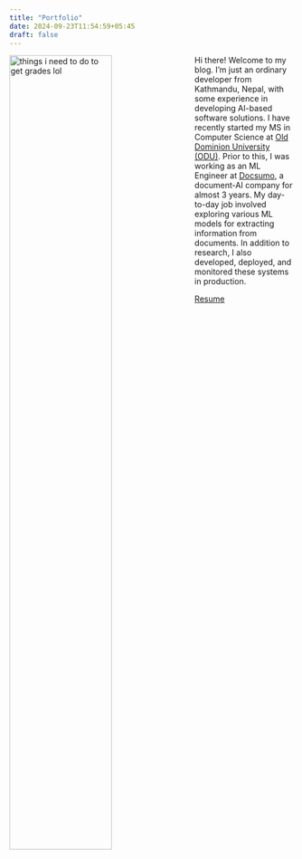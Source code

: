 ```yaml
---
title: "Portfolio"
date: 2024-09-23T11:54:59+05:45
draft: false
---
```


<img src="/img/its_me.png" alt="things i need to do to get grades lol" align="left" style="width:60%; margin-right:5%;">

Hi there! Welcome to my blog. I’m just an ordinary developer from Kathmandu, Nepal, with some experience in developing AI-based software solutions. I have recently started my MS in Computer Science at [Old Dominion University (ODU)](https://odu.edu/). Prior to this, I was working as an ML Engineer at [Docsumo](https://docsumo.com), a document-AI company for almost 3 years. My day-to-day job involved exploring various ML models for extracting information from documents. In addition to research, I also developed, deployed, and monitored these systems in production.

<a href="https://drive.google.com/file/d/13IxNOD_QT-l41IBNyo2Br28_sE6U57sF/view?usp=sharing" class="button" download>
   Resume
</a>
